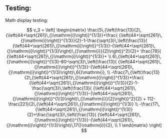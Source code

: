 ## Testing:
Math display testing:

<script type="text/javascript" async
  src="https://cdnjs.cloudflare.com/ajax/libs/mathjax/2.7.5/latest.js?config=TeX-MML-AM_CHTML" async>
</script>

$$
    v_3 = \left[
    \begin{matrix}
        \frac{5\,{\left(\frac{13}{2\,{\left(44+\sqrt{261}\,{}\mathrm{i}\right)}^{1/3}}+\frac{ {\left(44+\sqrt{261}\,{}\mathrm{i}\right)}^{1/3}}{2}-1-\frac{\sqrt{3}\,\left(\frac{13}{ {\left(44+\sqrt{261}\,{}\mathrm{i}\right)}^{1/3}}-{\left(44+\sqrt{261}\,{}\mathrm{i}\right)}^{1/3}\right)\,{}\mathrm{i}}{2}\right)}^2}{2}+ \frac{78}{ {\left(44+\sqrt{261}\,{}\mathrm{i}\right)}^{1/3}}+ \\ 6\,{\left(44+\sqrt{261}\,{}\mathrm{i}\right)}^{1/3}-80-\sqrt{3}\,\left(\frac{13}{ {\left(44+\sqrt{261}\,{}\mathrm{i}\right)}^{1/3}}-{\left(44+\sqrt{261}\,{}\mathrm{i}\right)}^{1/3}\right)\,6{}\mathrm{i}, \\
        -\frac{7\,{\left(\frac{13}{2\,{\left(44+\sqrt{261}\,{}\mathrm{i}\right)}^{1/3}}+\frac{ {\left(44+\sqrt{261}\,{}\mathrm{i}\right)}^{1/3}}{2}-1-\frac{\sqrt{3}\,\left(\frac{13}{ {\left(44+\sqrt{261}\,{}\mathrm{i}\right)}^{1/3}}-{\left(44+\sqrt{261}\,{}\mathrm{i}\right)}^{1/3}\right)\,{}\mathrm{i}}{2}\right)}^2}{2} + 112-\frac{221}{2\,{\left(44+\sqrt{261}\,{}\mathrm{i}\right)}^{1/3}} \\ -\frac{17\,{\left(44+\sqrt{261}\,{}\mathrm{i}\right)}^{1/3}}{2}+\frac{\sqrt{3}\,\left(\frac{13}{ {\left(44+\sqrt{261}\,{}\mathrm{i}\right)}^{1/3}}-{\left(44+\sqrt{261}\,{}\mathrm{i}\right)}^{1/3}\right)\,17{}\mathrm{i}}{2}, \\
        1
    \end{matrix}
    \right]
$$
